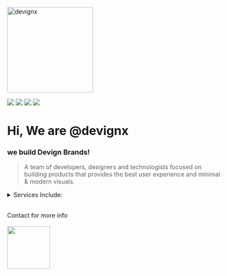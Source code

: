 <img src="https://api.daily.dev/devcards/8fe94e7e646d4d8689b9509edf133c08.png?r=x18" alt="devignx" width="200"/>

[![](https://i.ibb.co/bJgKQ6Q/image-2.png)](https://instagram.com/devignx)
[![](https://i.ibb.co/W5gb76p/image-4.png)](https://www.behance.net/devignx)
[![](https://i.ibb.co/D4zjv6H/image-5.png)](https://twitter.com/DevignX)
[![](https://i.ibb.co/K002Xwc/image-7.png)](https://www.linkedin.com/in/devignx/)
<br>


# Hi, We are @devignx 
### we build Devign Brands!<br>

> A team of developers, designers and technologists focused on building products that provides the best user experience and minimal & modern visuals.

<details><summary>Services Include:</summary>

- UIUX Design<br>
- Brand Identity Design & Development<br>
- Full Stack Web Development <br>
- SEO | SMO<br>
- Social Media Content Design etc.. <br><br>
  
 </details><br>
 
Contact for more info <br><br>
<img src="https://user-images.githubusercontent.com/108688904/183284336-e27527b8-efc1-4ea6-84b7-cd5357f02399.jpg" width="auto" height="100" />
